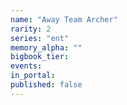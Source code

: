 ```yaml
---
name: "Away Team Archer"
rarity: 2
series: "ent"
memory_alpha: ""
bigbook_tier:
events:
in_portal:
published: false
---
```

